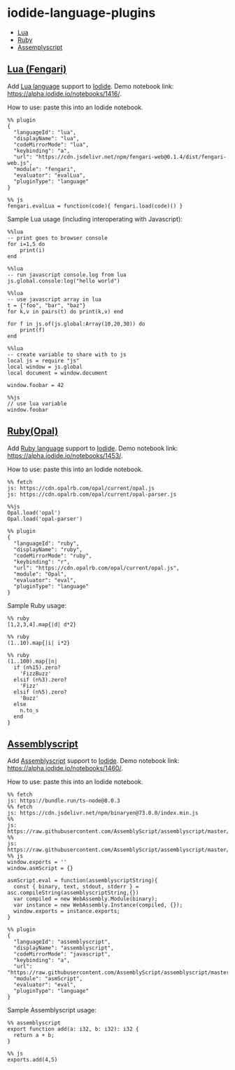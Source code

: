 # iodide-language-plugins

- [Lua](#lua)
- [Ruby](#ruby)
- [Assemplyscript](#assemblyscript)

## <a name="lua">[Lua (Fengari)](https://fengari.io/)</a>

Add [Lua language](https://fengari.io/) support to [Iodide](https://alpha.iodide.io/). Demo notebook link: https://alpha.iodide.io/notebooks/1416/.

How to use: paste this into an Iodide notebook.
```
%% plugin
{
  "languageId": "lua",
  "displayName": "lua",
  "codeMirrorMode": "lua",
  "keybinding": "a",
  "url": "https://cdn.jsdelivr.net/npm/fengari-web@0.1.4/dist/fengari-web.js",
  "module": "fengari",
  "evaluator": "evalLua",
  "pluginType": "language"
}

%% js
fengari.evalLua = function(code){ fengari.load(code)() }
```

Sample Lua usage (including interoperating with Javascript):
```
%%lua
-- print goes to browser console
for i=1,5 do
	print(i)
end

%%lua
-- run javascript console.log from lua
js.global.console:log("hello world")

%%lua
-- use javascript array in lua
t = {"foo", "bar", "baz"}
for k,v in pairs(t) do print(k,v) end

for f in js.of(js.global:Array(10,20,30)) do
	print(f)
end

%%lua
-- create variable to share with to js
local js = require "js"
local window = js.global
local document = window.document

window.foobar = 42

%%js
// use lua variable
window.foobar
```

## <a name="ruby">[Ruby(Opal)](https://opalrb.com/)</a>

Add [Ruby language](https://opalrb.com/) support to [Iodide](https://alpha.iodide.io/). Demo notebook link: https://alpha.iodide.io/notebooks/1453/.

How to use: paste this into an Iodide notebook.
```
%% fetch
js: https://cdn.opalrb.com/opal/current/opal.js
js: https://cdn.opalrb.com/opal/current/opal-parser.js

%%js
Opal.load('opal')
Opal.load('opal-parser')

%% plugin
{
  "languageId": "ruby",
  "displayName": "ruby",
  "codeMirrorMode": "ruby",
  "keybinding": "r",
  "url": "https://cdn.opalrb.com/opal/current/opal.js",
  "module": "Opal",
  "evaluator": "eval",
  "pluginType": "language"
}
```

Sample Ruby usage:
```
%% ruby
[1,2,3,4].map{|d| d*2}

%% ruby
(1..10).map{|i| i*2}

%% ruby
(1..100).map{|n|
  if (n%15).zero?
    'FizzBuzz'
  elsif (n%3).zero?
    'Fizz'
  elsif (n%5).zero?
    'Buzz'
  else
    n.to_s
  end
}
```

## <a name="assemblyscript">[Assemblyscript](https://github.com/AssemblyScript/assemblyscript)</a>

Add [Assemblyscript](https://github.com/AssemblyScript/assemblyscript) support to [Iodide](https://alpha.iodide.io/). Demo notebook link: https://alpha.iodide.io/notebooks/1460/.

How to use: paste this into an Iodide notebook.
```
%% fetch
js: https://bundle.run/ts-node@8.0.3
%% fetch
js: https://cdn.jsdelivr.net/npm/binaryen@73.0.0/index.min.js
%%
js: https://raw.githubusercontent.com/AssemblyScript/assemblyscript/master/dist/assemblyscript.js
%%
js:  https://raw.githubusercontent.com/AssemblyScript/assemblyscript/master/dist/asc.js
%% js
window.exports = ''
window.asmScript = {}

asmScript.eval = function(assemblyscriptString){
  const { binary, text, stdout, stderr } = asc.compileString(assemblyscriptString,{})
  var compiled = new WebAssembly.Module(binary);
  var instance = new WebAssembly.Instance(compiled, {});
  window.exports = instance.exports;
}

%% plugin
{
  "languageId": "assemblyscript",
  "displayName": "assemblyscript",
  "codeMirrorMode": "javascript",
  "keybinding": "a",
  "url": "https://raw.githubusercontent.com/AssemblyScript/assemblyscript/master/dist/asc.js",
  "module": "asmScript",
  "evaluator": "eval",
  "pluginType": "language"
}
```

Sample Assemblyscript usage: 
```
%% assemblyscript
export function add(a: i32, b: i32): i32 {
  return a + b;
}

%% js
exports.add(4,5)
```
